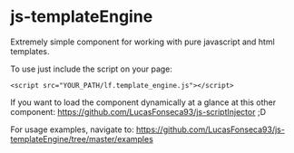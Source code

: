 # js-templateEngine

Extremely simple component for working with pure javascript and html templates.

To use just include the script on your page:
```
<script src="YOUR_PATH/lf.template_engine.js"></script>
```

If you want to load the component dynamically at a glance at this other component: https://github.com/LucasFonseca93/js-scriptInjector ;D

For usage examples, navigate to: https://github.com/LucasFonseca93/js-templateEngine/tree/master/examples
